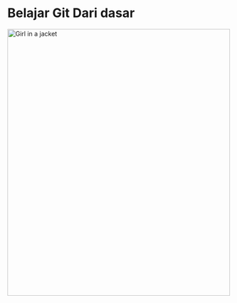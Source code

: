 # Belajar Git Dari dasar
<img src="https://media.tenor.com/hBwkISiqNI0AAAAM/shura-hiwa-lamer.gif" alt="Girl in a jacket" width="500" height="600">
